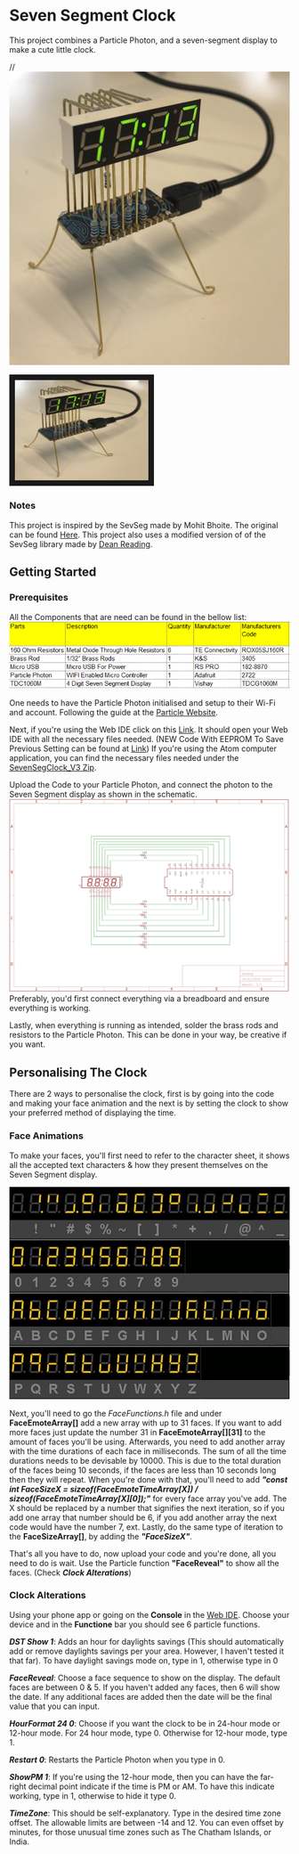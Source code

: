 # Seven Segment Clock
This project combines a Particle Photon, and a seven-segment display to make a cute little clock.

// <img src="Images/ClocksFace.jpg">

<a href="[http://www.youtube.com/watch?feature=player_embedded&v=Wh2iQa-YZSA](http://youtube.com/shorts/Wh2iQa-YZSA)" target="_blank">
 <img src="Images/ClocksFace.jpg" alt="Watch the video" width="240" height="180" border="10" />
</a>

### Notes
This project is inspired by the SevSeg made by Mohit Bhoite. The original can be found [Here](https://www.bhoite.com/2015/08/sevenseg/).
This project also uses a modified version of of the SevSeg library made by [Dean Reading](https://github.com/DeanIsMe/SevSeg).

## Getting Started
### Prerequisites
All the Components that are need can be found in the bellow list:
<img src="Images/BillOfMaterial.png"> 

One needs to have the Particle Photon initialised and setup to their Wi-Fi and account. Following the guide at the [Particle Website](https://docs.particle.io/quickstart/photon/).

Next, if you're using the Web IDE click on this [Link](https://go.particle.io/shared_apps/5eea255f6c2eea000c4453d3). It should open your Web IDE with all the necessary files needed. (NEW Code With EEPROM To Save Previous Setting can be found at [Link](https://go.particle.io/shared_apps/5fb3edfee6f0b000092bdffb))
If you're using the Atom computer application, you can find the necessary files needed under the [SevenSegClock_V3 Zip](https://github.com/saifsabban/SevenSegmentClock/tree/master/SevenSegClock_V3).

Upload the Code to your Particle Photon, and connect the photon to the Seven Segment display as shown in the schematic.
<img src="Images/SevenSegClock_Schematic.png">
Preferably, you'd first connect everything via a breadboard and ensure everything is working.

Lastly, when everything is running as intended, solder the brass rods and resistors to the Particle Photon. This can be done in your way, be creative if you want.

## Personalising The Clock
There are 2 ways to personalise the clock, first is by going into the code and making your face animation and the next is by setting the clock to show your preferred method of displaying the time.

### Face Animations
To make your faces, you'll first need to refer to the character sheet, it shows all the accepted text characters & how they present themselves on the Seven Segment display.

<img src="Images/Alphanumeric.jpg"> 

Next, you'll need to go the _FaceFunctions.h_ file and under **FaceEmoteArray[]** add a new array with up to 31 faces. If you want to add more faces just update the number 31 in **FaceEmoteArray[][31]** to the amount of faces you'll be using.
Afterwards, you need to add another array with the time durations of each face in milliseconds. The sum of all the time durations needs to be devisable by 10000. This is due to the total duration of the faces being 10 seconds, if the faces are less than 10 seconds long then they will repeat.
When you're done with that, you'll need to add **_"const int FaceSizeX = sizeof(FaceEmoteTimeArray[X]) / sizeof(FaceEmoteTimeArray[X][0]);"_** for every face array you've add. The X should be replaced by a number that signifies the next iteration, so if you add one array that number should be 6, if you add another array the next code would have the number 7, ext.
Lastly, do the same type of iteration to the **FaceSizeArray[]**, by adding the **_"FaceSizeX"_**.

That's all you have to do, now upload your code and you're done, all you need to do is wait. Use the Particle function **"FaceReveal"** to show all the faces. (Check **_Clock Alterations_**)

### Clock Alterations
Using your phone app or going on the **Console** in the [Web IDE](https://console.particle.io/devices). Choose your device and in the **Functione** bar you should see 6 particle functions.

**_DST Show 1_**: Adds an hour for daylights savings (This should automatically add or remove daylights savings per your area. However, I haven't tested it that far). To have daylight savings mode on, type in 1, otherwise type in 0

**_FaceReveal_**: Choose a face sequence to show on the display. The default faces are between 0 & 5. If you haven't added any faces, then 6 will show the date. If any additional faces are added then the date will be the final value that you can input.

**_HourFormat 24 0_**: Choose if you want the clock to be in 24-hour mode or 12-hour mode. For 24 hour mode, type 0. Otherwise for 12-hour mode, type 1.

**_Restart 0_**: Restarts the Particle Photon when you type in 0.

**_ShowPM 1_**: If you're using the 12-hour mode, then you can have the far-right decimal point indicate if the time is PM or AM. To have this indicate working, type in 1, otherwise to hide it type 0.

**_TimeZone_**: This should be self-explanatory. Type in the desired time zone offset. The allowable limits are between -14 and 12. You can even offset by minutes, for those unusual time zones such as The Chatham Islands, or India.
